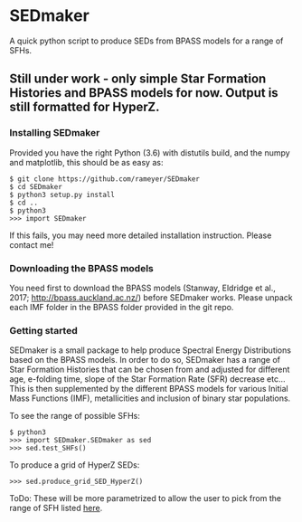 SEDmaker
======
A quick python script to produce SEDs from BPASS models for a range of SFHs.

## Still under work - only simple Star Formation Histories and BPASS models for now. Output is still formatted for HyperZ.


### Installing SEDmaker 

Provided you have the right Python (3.6) with distutils build, and the numpy and matplotlib, this should be as easy as:

```
$ git clone https://github.com/rameyer/SEDmaker
$ cd SEDmaker
$ python3 setup.py install
$ cd ..
$ python3
>>> import SEDmaker
```

If this fails, you may need more detailed installation instruction. Please contact me!

### Downloading the BPASS models

You need first to download the BPASS models (Stanway, Eldridge et al., 2017; http://bpass.auckland.ac.nz/) before SEDmaker works. Please unpack each IMF folder in the BPASS folder provided in the git repo. 


### Getting started

SEDmaker is a small package to help produce Spectral Energy Distributions based on the BPASS models. In order to do so, SEDmaker has a range of Star Formation Histories that can be chosen from and adjusted for different age, e-folding time, slope of the Star Formation Rate (SFR) decrease etc... This is then supplemented by the different BPASS models for various Initial Mass Functions (IMF), metallicities and inclusion of binary star populations.

To see the range of possible SFHs:

```
$ python3
>>> import SEDmaker.SEDmaker as sed
>>> sed.test_SHFs()
```

To produce a grid of HyperZ SEDs: 
```
>>> sed.produce_grid_SED_HyperZ()
```

ToDo: These will be more parametrized to allow the user to pick from the range of SFH listed [here](https://github.com/rameyer/SEDmaker/blob/master/docs/functions.md). 
